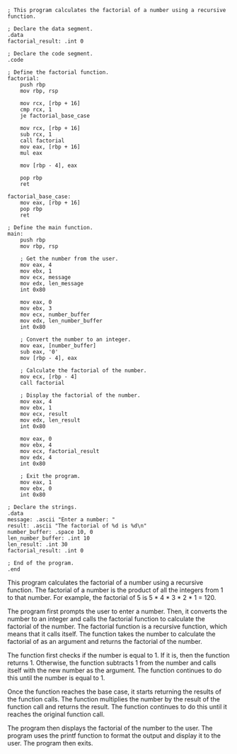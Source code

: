 ```assembly
; This program calculates the factorial of a number using a recursive function.

; Declare the data segment.
.data
factorial_result: .int 0

; Declare the code segment.
.code

; Define the factorial function.
factorial:
    push rbp
    mov rbp, rsp

    mov rcx, [rbp + 16]
    cmp rcx, 1
    je factorial_base_case

    mov rcx, [rbp + 16]
    sub rcx, 1
    call factorial
    mov eax, [rbp + 16]
    mul eax

    mov [rbp - 4], eax

    pop rbp
    ret

factorial_base_case:
    mov eax, [rbp + 16]
    pop rbp
    ret

; Define the main function.
main:
    push rbp
    mov rbp, rsp

    ; Get the number from the user.
    mov eax, 4
    mov ebx, 1
    mov ecx, message
    mov edx, len_message
    int 0x80

    mov eax, 0
    mov ebx, 3
    mov ecx, number_buffer
    mov edx, len_number_buffer
    int 0x80

    ; Convert the number to an integer.
    mov eax, [number_buffer]
    sub eax, '0'
    mov [rbp - 4], eax

    ; Calculate the factorial of the number.
    mov ecx, [rbp - 4]
    call factorial

    ; Display the factorial of the number.
    mov eax, 4
    mov ebx, 1
    mov ecx, result
    mov edx, len_result
    int 0x80

    mov eax, 0
    mov ebx, 4
    mov ecx, factorial_result
    mov edx, 4
    int 0x80

    ; Exit the program.
    mov eax, 1
    mov ebx, 0
    int 0x80

; Declare the strings.
.data
message: .ascii "Enter a number: "
result: .ascii "The factorial of %d is %d\n"
number_buffer: .space 10, 0
len_number_buffer: .int 10
len_result: .int 30
factorial_result: .int 0

; End of the program.
.end
```

This program calculates the factorial of a number using a recursive function. The factorial of a number is the product of all the integers from 1 to that number. For example, the factorial of 5 is 5 * 4 * 3 * 2 * 1 = 120.

The program first prompts the user to enter a number. Then, it converts the number to an integer and calls the factorial function to calculate the factorial of the number. The factorial function is a recursive function, which means that it calls itself. The function takes the number to calculate the factorial of as an argument and returns the factorial of the number.

The function first checks if the number is equal to 1. If it is, then the function returns 1. Otherwise, the function subtracts 1 from the number and calls itself with the new number as the argument. The function continues to do this until the number is equal to 1.

Once the function reaches the base case, it starts returning the results of the function calls. The function multiplies the number by the result of the function call and returns the result. The function continues to do this until it reaches the original function call.

The program then displays the factorial of the number to the user. The program uses the printf function to format the output and display it to the user. The program then exits.